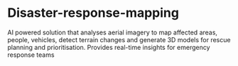 # Disaster-response-mapping
AI powered solution that analyses aerial imagery to map affected areas, people, vehicles, detect terrain changes and generate 3D models for rescue planning and prioritisation. Provides real-time insights for emergency response teams 
